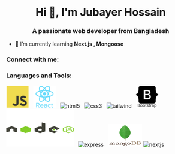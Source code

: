 <h1 align="center">Hi 👋, I'm Jubayer Hossain</h1>
<h3 align="center">A passionate web developer from Bangladesh</h3>

- 🌱 I’m currently learning **Next.js , Mongoose**

<h3 align="left">Connect with me:</h3>
<p align="left">
</p>

<h3 align="left">Languages and Tools:</h3>
<p align=""> 
  <img src="https://raw.githubusercontent.com/devicons/devicon/master/icons/javascript/javascript-original.svg" alt="javascript" width="60" height="60"/> &nbsp
   <img src="https://raw.githubusercontent.com/devicons/devicon/master/icons/react/react-original-wordmark.svg" alt="react" width="60" height="60"/> &nbsp
  <img  src="https://i.ibb.co/BsHDv5g/html5.png" alt="html5" width="60" height="60"/> &nbsp 
  <img src="https://i.ibb.co/y4vYL8B/css3.png" alt="css3" width="60" height="60"/> &nbsp
  <img src="https://www.vectorlogo.zone/logos/tailwindcss/tailwindcss-icon.svg" alt="tailwind" width="60" height="60"/> &nbsp
  <img src="https://raw.githubusercontent.com/devicons/devicon/master/icons/bootstrap/bootstrap-plain-wordmark.svg" alt="bootstrap" width="60" height="60" />   &nbsp
  <img src="https://raw.githubusercontent.com/devicons/devicon/master/icons/nodejs/nodejs-original-wordmark.svg" alt="nodejs" width="180" height="100"/> &nbsp
  <img src="https://i.ibb.co/DYK9ZWC/express.png" alt="express" width="160" height="60" /> &nbsp
  <img src="https://raw.githubusercontent.com/devicons/devicon/master/icons/mongodb/mongodb-original-wordmark.svg" alt="mongodb" width="90" height="60"/> 
  <img src="https://cdn.worldvectorlogo.com/logos/nextjs-2.svg" alt="nextjs" width="100" height="60"/>  
  </p>


